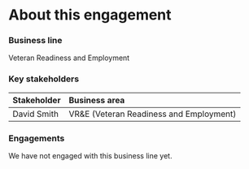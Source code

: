# About this engagement

### Business line

Veteran Readiness and Employment

### Key stakeholders

|Stakeholder|Business area|
|:--|:--|
|David Smith|VR&E (Veteran Readiness and Employment)|

### Engagements

We have not engaged with this business line yet.
